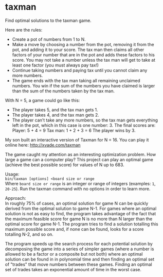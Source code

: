 # taxman
Find optimal solutions to the taxman game.

Here are the rules:
* Create a pot of numbers from 1 to N.
*	Make a move by choosing a number from the pot, removing it from the pot, and adding it to your score. The tax man then claims all other factors of your number that are in the pot and adds these factors to his score. You may not take a number unless the tax man will get to take at least one factor (you must always pay tax!)
* Continue taking numbers and paying tax until you cannot claim any more numbers.
* The game ends with the tax man taking all remaining unclaimed numbers. You win if the sum of the numbers you have claimed is larger than the sum of the numbers taken by the tax man.

With N = 5, a game could go like this:
* The player takes 5, and the tax man gets 1.
* The player takes 4, and the tax man gets 2.
* The player can’t take any more numbers, so the tax man gets everything left in the pot, which in this case is one number: 3.
The final scores are:
Player: 5 + 4 = 9
Tax man: 1 + 2 + 3 = 6
The player wins by 3.

My son built an interactive version of Taxman for N = 16.  You can play it online here: <http://xvade.com/taxman>

The game caught my attention as an interesting optimization problem. How large a game can a computer play? This project can play an optimal game (achieve the best possible score) for values of N up to 683.

Usage:  
`bin/taxman [options] <board size or range`  
Where `board size or range` is an integer or range of integers (examples: `1`, `20-25`).  Run the taxman command with no options in order to learn more.

Approach:  
In roughly 75% of cases, an optimal solution for game N can be quickly derived from the optimal solution to game N-1.  For games where an optimal solution is not as easy to find, the program takes advantage of the fact that the maximum feasible score for game N is no more than N larger than the optimal score for game N-1.  The program tries to find a solution totalling this maximum possible score and, if none can be found, looks for a score totalling N-2, and so on.

The program speeds up the search process for each potential solution by decomposing the game into a series of simpler games (where a number is allowed to be a factor or a composite but not both) where an optimal solution can be found in in polynomial time and then finding an optimal set of "trades" that move numbers between these games.  Finding an optimal set of trades takes an exponential amount of time in the worst case.
